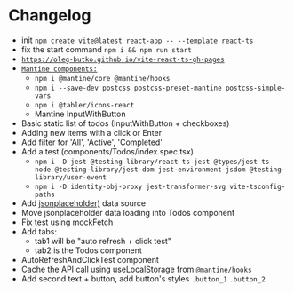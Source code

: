 # Changelog

- init `npm create vite@latest react-app -- --template react-ts`
- fix the start command `npm i && npm run start`
- [`https://oleg-butko.github.io/vite-react-ts-gh-pages`](https://oleg-butko.github.io/vite-react-ts-gh-pages/)
- [`Mantine components:`](https://mantine.dev/guides/vite/)
  - `npm i @mantine/core @mantine/hooks`
  - `npm i --save-dev postcss postcss-preset-mantine postcss-simple-vars`
  - `npm i @tabler/icons-react`
  - Mantine InputWithButton
- Basic static list of todos (InputWithButton + checkboxes)
- Adding new items with a click or Enter
- Add filter for 'All', 'Active', 'Completed'
- Add a test (components/Todos/index.spec.tsx)
  - `npm i -D jest @testing-library/react ts-jest @types/jest ts-node @testing-library/jest-dom jest-environment-jsdom @testing-library/user-event`
  - `npm i -D identity-obj-proxy jest-transformer-svg vite-tsconfig-paths`
- Add [jsonplaceholder)](https://jsonplaceholder.typicode.com/todos) data source
- Move jsonplaceholder data loading into Todos component
- Fix test using mockFetch
- Add tabs: 
  - tab1 will be "auto refresh + click test"
  - tab2 is the Todos component
- AutoRefreshAndClickTest component
- Cache the API call using useLocalStorage from `@mantine/hooks`
- Add second text + button, add button's styles `.button_1` `.button_2`

